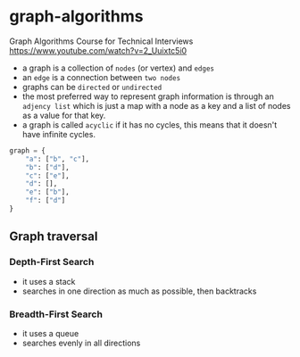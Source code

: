 # graph-algorithms

Graph Algorithms Course for Technical Interviews
https://www.youtube.com/watch?v=2_Uuixtc5i0

- a graph is a collection of `nodes` (or vertex) and `edges`
- an `edge` is a connection between `two nodes`
- graphs can be `directed` or `undirected`
- the most preferred way to represent graph information is through an `adjency list` which is just a map with a node as a key and a list of nodes as a value for that key.
- a graph is called `acyclic` if it has no cycles, this means that it doesn't have infinite cycles.

```python
graph = {
    "a": ["b", "c"],
    "b": ["d"],
    "c": ["e"],
    "d": [],
    "e": ["b"],
    "f": ["d"]
}
```

## Graph traversal

### Depth-First Search
- it uses a stack
- searches in one direction as much as possible, then backtracks

### Breadth-First Search
- it uses a queue
- searches evenly in all directions